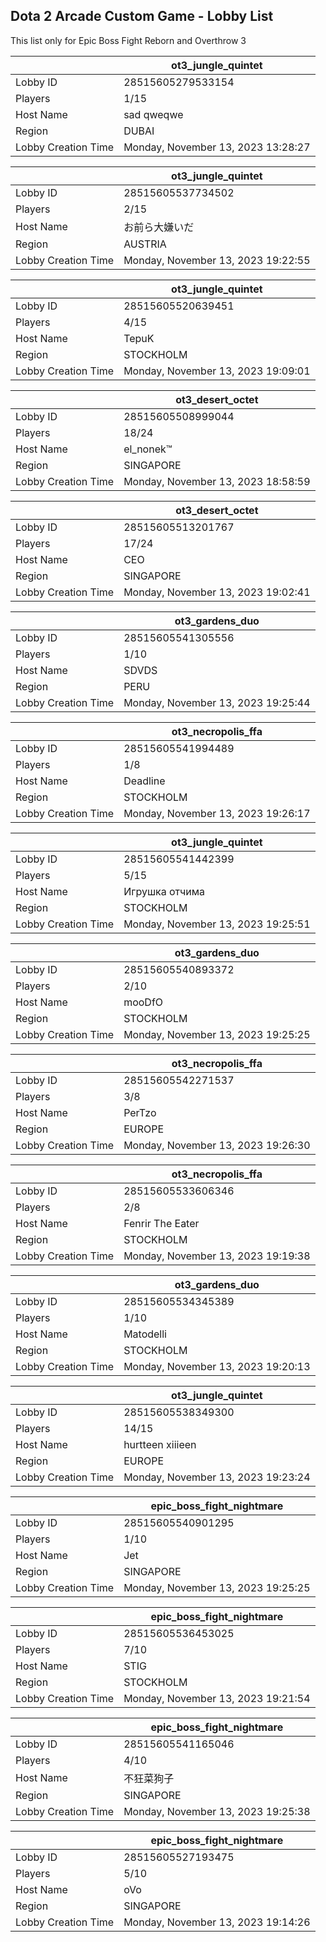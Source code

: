 ## Dota 2 Arcade Custom Game - Lobby List

This list only for Epic Boss Fight Reborn and Overthrow 3

|  | ot3_jungle_quintet |
| ------ | ------ |
| Lobby ID | 28515605279533154 |
| Players | 1/15 |
| Host Name | sad qweqwe |
| Region | DUBAI |
| Lobby Creation Time | Monday, November 13, 2023 13:28:27 |


|  | ot3_jungle_quintet |
| ------ | ------ |
| Lobby ID | 28515605537734502 |
| Players | 2/15 |
| Host Name | お前ら大嫌いだ |
| Region | AUSTRIA |
| Lobby Creation Time | Monday, November 13, 2023 19:22:55 |


|  | ot3_jungle_quintet |
| ------ | ------ |
| Lobby ID | 28515605520639451 |
| Players | 4/15 |
| Host Name | TepuK |
| Region | STOCKHOLM |
| Lobby Creation Time | Monday, November 13, 2023 19:09:01 |


|  | ot3_desert_octet |
| ------ | ------ |
| Lobby ID | 28515605508999044 |
| Players | 18/24 |
| Host Name | el_nonek™ |
| Region | SINGAPORE |
| Lobby Creation Time | Monday, November 13, 2023 18:58:59 |


|  | ot3_desert_octet |
| ------ | ------ |
| Lobby ID | 28515605513201767 |
| Players | 17/24 |
| Host Name | CEO |
| Region | SINGAPORE |
| Lobby Creation Time | Monday, November 13, 2023 19:02:41 |


|  | ot3_gardens_duo |
| ------ | ------ |
| Lobby ID | 28515605541305556 |
| Players | 1/10 |
| Host Name | SDVDS |
| Region | PERU |
| Lobby Creation Time | Monday, November 13, 2023 19:25:44 |


|  | ot3_necropolis_ffa |
| ------ | ------ |
| Lobby ID | 28515605541994489 |
| Players | 1/8 |
| Host Name | Deadline |
| Region | STOCKHOLM |
| Lobby Creation Time | Monday, November 13, 2023 19:26:17 |


|  | ot3_jungle_quintet |
| ------ | ------ |
| Lobby ID | 28515605541442399 |
| Players | 5/15 |
| Host Name | Игрушка отчима |
| Region | STOCKHOLM |
| Lobby Creation Time | Monday, November 13, 2023 19:25:51 |


|  | ot3_gardens_duo |
| ------ | ------ |
| Lobby ID | 28515605540893372 |
| Players | 2/10 |
| Host Name | mooDfO |
| Region | STOCKHOLM |
| Lobby Creation Time | Monday, November 13, 2023 19:25:25 |


|  | ot3_necropolis_ffa |
| ------ | ------ |
| Lobby ID | 28515605542271537 |
| Players | 3/8 |
| Host Name | PerTzo |
| Region | EUROPE |
| Lobby Creation Time | Monday, November 13, 2023 19:26:30 |


|  | ot3_necropolis_ffa |
| ------ | ------ |
| Lobby ID | 28515605533606346 |
| Players | 2/8 |
| Host Name | Fenrir The Eater |
| Region | STOCKHOLM |
| Lobby Creation Time | Monday, November 13, 2023 19:19:38 |


|  | ot3_gardens_duo |
| ------ | ------ |
| Lobby ID | 28515605534345389 |
| Players | 1/10 |
| Host Name | Matodelli |
| Region | STOCKHOLM |
| Lobby Creation Time | Monday, November 13, 2023 19:20:13 |


|  | ot3_jungle_quintet |
| ------ | ------ |
| Lobby ID | 28515605538349300 |
| Players | 14/15 |
| Host Name | hurtteen xiiieen |
| Region | EUROPE |
| Lobby Creation Time | Monday, November 13, 2023 19:23:24 |


|  | epic_boss_fight_nightmare |
| ------ | ------ |
| Lobby ID | 28515605540901295 |
| Players | 1/10 |
| Host Name | Jet |
| Region | SINGAPORE |
| Lobby Creation Time | Monday, November 13, 2023 19:25:25 |


|  | epic_boss_fight_nightmare |
| ------ | ------ |
| Lobby ID | 28515605536453025 |
| Players | 7/10 |
| Host Name | STIG |
| Region | STOCKHOLM |
| Lobby Creation Time | Monday, November 13, 2023 19:21:54 |


|  | epic_boss_fight_nightmare |
| ------ | ------ |
| Lobby ID | 28515605541165046 |
| Players | 4/10 |
| Host Name | 不狂菜狗子 |
| Region | SINGAPORE |
| Lobby Creation Time | Monday, November 13, 2023 19:25:38 |


|  | epic_boss_fight_nightmare |
| ------ | ------ |
| Lobby ID | 28515605527193475 |
| Players | 5/10 |
| Host Name | oVo | Red Hot Panda |
| Region | SINGAPORE |
| Lobby Creation Time | Monday, November 13, 2023 19:14:26 |


